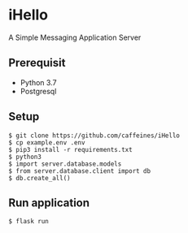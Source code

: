 # iHello

A Simple Messaging Application Server

## Prerequisit
+ Python 3.7
+ Postgresql

## Setup

```
$ git clone https://github.com/caffeines/iHello
$ cp example.env .env
$ pip3 install -r requirements.txt
$ python3
$ import server.database.models
$ from server.database.client import db
$ db.create_all()
```

## Run application

```
$ flask run
```
